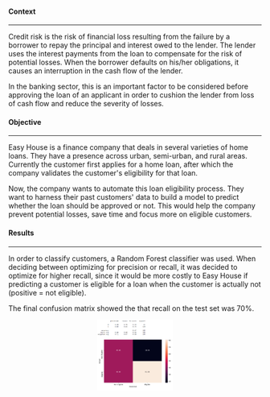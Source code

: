 #### Context
___

Credit risk is the risk of financial loss resulting from the failure by a borrower to repay the principal and interest owed to the lender. The lender uses the interest payments from the loan to compensate for the risk of potential losses. When the borrower defaults on his/her obligations, it causes an interruption in the cash flow of the lender.

In the banking sector, this is an important factor to be considered before approving the loan of an applicant in order to cushion the lender from loss of cash flow and reduce the severity of losses. 

#### Objective
___

Easy House is a finance company that deals in several varieties of home loans. They have a presence across urban, semi-urban, and rural areas. Currently the customer first applies for a home loan, after which the company validates the customer's eligibility for that loan. 

Now, the company wants to automate this loan eligibility process. They want to harness their past customers' data to build a model to predict whether the loan should be approved or not. This would help the company prevent potential losses, save time and focus more on eligible customers.

#### Results
___
In order to classify customers, a Random Forest classifier was used. When deciding between optimizing for precision or recall, it was decided to optimize for higher recall, since it would be more costly to Easy House if predicting a customer is eligible for a loan when the customer is actually not (positive = not eligible).

The final confusion matrix showed the that recall on the test set was 70%.

<p align="center">
<img src="https://github.com/Kyle-f-r/Loan-Eligibility-Prediction/blob/master/images/Testset_confusionmatrix.png?raw=true" width="150" height="140" />
</p>
<p align="center">
    <em></em>
</p>
